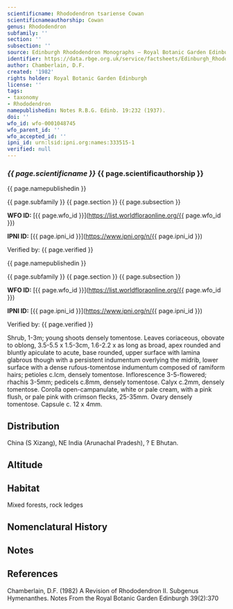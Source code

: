 ```yaml
---
scientificname: Rhododendron tsariense Cowan
scientificnameauthorship: Cowan
genus: Rhododendron
subfamily: ''
section: ''
subsection: ''
source: Edinburgh Rhododendron Monographs – Royal Botanic Garden Edinburgh
identifier: https://data.rbge.org.uk/service/factsheets/Edinburgh_Rhododendron_Monographs.xhtml
author: Chamberlain, D.F.
created: '1982'
rights holder: Royal Botanic Garden Edinburgh
license: ''
tags:
- taxonomy
- Rhododendron
namepublishedin: Notes R.B.G. Edinb. 19:232 (1937).
doi: ''
wfo_id: wfo-0001048745
wfo_parent_id: ''
wfo_accepted_id: ''
ipni_id: urn:lsid:ipni.org:names:333515-1
verified: null
---
```

### _{{ page.scientificname }}_ {{ page.scientificauthorship }}
 {{ page.namepublishedin }}

{{ page.subfamily }} {{ page.section }} {{ page.subsection }}

**WFO ID:** [{{ page.wfo_id }}](https://list.worldfloraonline.org/{{ page.wfo_id }})

**IPNI ID:** [{{ page.ipni_id }}](https://www.ipni.org/n/{{ page.ipni_id }})

Verified by: {{ page.verified }}

 {{ page.namepublishedin }}

{{ page.subfamily }} {{ page.section }} {{ page.subsection }}

**WFO ID:** [{{ page.wfo_id }}](https://list.worldfloraonline.org/{{ page.wfo_id }})

**IPNI ID:** [{{ page.ipni_id }}](https://www.ipni.org/n/{{ page.ipni_id }})

Verified by: {{ page.verified }}



Shrub, 1-3m; young shoots densely tomentose. Leaves coriaceous, obovate to oblong, 3.5-5.5 x 1.5-3cm, 1.6-2.2 x as long as broad, apex rounded and bluntly apiculate to acute, base rounded, upper surface with lamina glabrous though with a persistent indumentum overlying the midrib, lower surface with a dense rufous-tomentose indumentum composed of ramiform hairs; petioles c.lcm, densely tomentose. Inflorescence 3-5-flowered; rhachis 3-5mm; pedicels c.8mm, densely tomentose. Calyx c.2mm, densely tomentose. Corolla open-campanulate, white or pale cream, with a pink flush, or pale pink with crimson flecks, 25-35mm. Ovary densely tomentose. Capsule c. 12 x 4mm.

## Distribution
China (S Xizang), NE India (Arunachal Pradesh), ? E Bhutan.

## Altitude


## Habitat
Mixed forests, rock ledges

## Nomenclatural History

                       
## Notes


## References

Chamberlain, D.F. (1982) A Revision of Rhododendron II. Subgenus Hymenanthes. Notes From the Royal Botanic Garden Edinburgh 39(2):370

